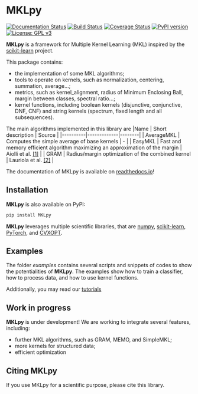 MKLpy
=====

[![Documentation Status](https://readthedocs.org/projects/mklpy/badge/?version=latest)](https://mklpy.readthedocs.io/en/latest/?badge=latest)
[![Build Status](https://travis-ci.com/IvanoLauriola/MKLpy.svg?branch=master)](https://travis-ci.com/IvanoLauriola/MKLpy)
[![Coverage Status](https://coveralls.io/repos/github/IvanoLauriola/MKLpy/badge.svg?branch=master&service=github)](https://coveralls.io/github/IvanoLauriola/MKLpy?branch=master&service=github)
[![PyPI version](https://badge.fury.io/py/MKLpy.svg)](https://badge.fury.io/py/MKLpy)
[![License: GPL v3](https://img.shields.io/badge/License-GPLv3-blue.svg)](https://www.gnu.org/licenses/gpl-3.0)


**MKLpy** is a framework for Multiple Kernel Learning (MKL)  inspired by the [scikit-learn](http://scikit-learn.org/stable) project.

This package contains:
* the implementation of some MKL algorithms;
* tools to operate on kernels, such as normalization, centering, summation, average...;
* metrics, such as kernel_alignment, radius of Minimum Enclosing Ball, margin between classes, spectral ratio...;
* kernel functions, including boolean kernels (disjunctive, conjunctive, DNF, CNF) and string kernels (spectrum, fixed length and all subsequences).


The main algorithms implemented in this library are
|Name      | Short description | Source |
|----------|-------------|--------|
| AverageMKL | Computes the simple average of base kernels | - |
| EasyMKL  | Fast and memory efficient algorithm maximizing an approximation of the margin | Aiolli et al. [[1]](https://www.sciencedirect.com/science/article/abs/pii/S0925231215003653) |
| GRAM     | Radius/margin optimization of the combined kernel | Lauriola et al. [[2]](https://www.researchgate.net/profile/Ivano_Lauriola/publication/318468451_Radius-Margin_Ratio_Optimization_for_Dot-Product_Boolean_Kernel_Learning/links/59c39754a6fdcc69b9354011/Radius-Margin-Ratio-Optimization-for-Dot-Product-Boolean-Kernel-Learning.pdf) |



The documentation of MKLpy is available on [readthedocs.io](https://mklpy.readthedocs.io/en/latest/)!



Installation
------------

**MKLpy** is also available on PyPI:
```sh
pip install MKLpy
```

**MKLpy** leverages multiple scientific libraries, that are [numpy](https://www.numpy.org/), [scikit-learn](https://scikit-learn.org/stable/), [PyTorch](https://pytorch.org/), and [CVXOPT](https://cvxopt.org/).


Examples
--------
The folder *examples* contains several scripts and snippets of codes to show the potentialities of **MKLpy**. The examples show how to train a classifier, how to process data, and how to use kernel functions.

Additionally, you may read our [tutorials](https://mklpy.readthedocs.io/en/latest/)


Work in progress
----------------
**MKLpy** is under development! We are working to integrate several features, including:
* further MKL algorithms, such as GRAM, MEMO, and SimpleMKL;
* more kernels for structured data;
* efficient optimization




Citing MKLpy
------------
If you use MKLpy for a scientific purpose, please cite this library.
